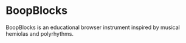 # BoopBlocks
BoopBlocks is an educational browser instrument inspired by musical hemiolas and polyrhythms.
